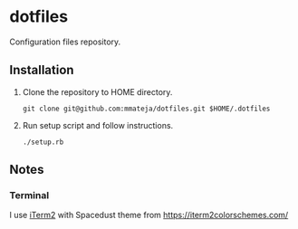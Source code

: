 # dotfiles

Configuration files repository.

## Installation

1. Clone the repository to HOME directory.
   ```
   git clone git@github.com:mmateja/dotfiles.git $HOME/.dotfiles
   ```

1. Run setup script and follow instructions.
   ```
   ./setup.rb
   ```

## Notes

### Terminal

I use [iTerm2](https://www.iterm2.com/) with Spacedust theme from https://iterm2colorschemes.com/

